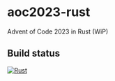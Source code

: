 # aoc2023-rust

Advent of Code 2023 in Rust (WiP)

## Build status

[![Rust](https://github.com/klaeufer/aoc2023-rust/actions/workflows/rust.yml/badge.svg)](https://github.com/klaeufer/aoc2023-rust/actions/workflows/rust.yml)
